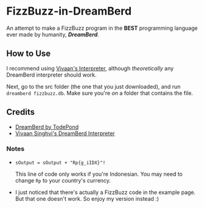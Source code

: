# FizzBuzz-in-DreamBerd
An attempt to make a FizzBuzz program in the **BEST** programming language ever made by humanity, ***DreamBerd***.
## How to Use
I recommend using [Vivaan's Interpreter](https://github.com/vivaansinghvi07/dreamberd-interpreter), although *theoretically* any DreamBerd interpreter should work.

Next, go to the src folder (the one that you just downloaded), and run ```dreamberd fizzbuzz.db```. Make sure you're _on_ a folder that contains the file.
## Credits
- [DreamBerd by TodePond](https://github.com/TodePond/DreamBerd/)
- [Vivaan Singhvi's DreamBerd Interpreter](https://github.com/vivaansinghvi07/dreamberd-interpreter)

### Notes
- ```sOutput = sOutput + "Rp{g_iIDX}"!```

  This line of code only works if you're Indonesian. You may need to change ```Rp``` to your country's currency.
- I just noticed that there's actually a FizzBuzz code in the example page. But that one doesn't work. So enjoy my version instead :)
